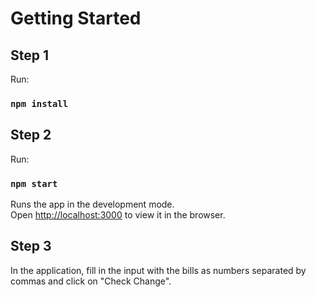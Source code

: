 # Getting Started

## Step 1

Run:

### `npm install`

## Step 2

Run:

### `npm start`

Runs the app in the development mode.\
Open [http://localhost:3000](http://localhost:3000) to view it in the browser.

## Step 3

In the application, fill in the input with the bills as numbers separated by commas and click on "Check Change".